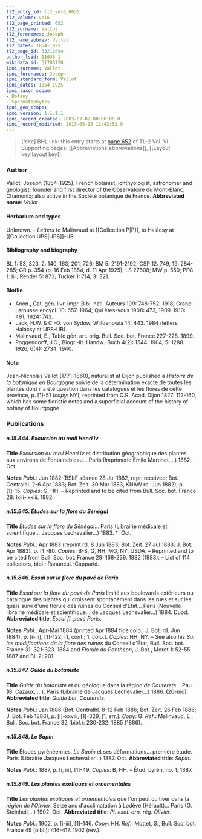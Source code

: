 ```yaml
---
tl2_entry_id: tl2_vol6_0635
tl2_volume: vol6
tl2_page_printed: 652
tl2_surname: Vallot
tl2_forenames: Joseph
tl2_name_abbrev: Vallot
tl2_dates: 1854-1925
tl2_page_id: 33212694
author_lsid: 11038-1
wikidata_id: Q1708120
ipni_surname: Vallot
ipni_forenames: Joseph
ipni_standard_form: Vallot
ipni_dates: 1854-1925
ipni_taxon_scope: 
- Botany
- Spermatophytes
ipni_geo_scope: 
ipni_version: 1.1.1.1
ipni_record_created: 2003-07-02 00:00:00.0
ipni_record_modified: 2013-05-15 11:42:52.0
---
```



> [!cite] BHL link: this entry starts at [page 652](https://www.biodiversitylibrary.org/page/33212694) of TL-2 Vol. VI.
> Supporting pages: [[Abbreviations|abbreviations]], [[Layout key|layout key]].

### Author

Vallot, Joseph (1854-1925), French botanist, ichthyologist, astronomer and geologist; founder and first director of the Observatoire du Mont-Blanc, Chamonix; also active in the Société botanique de France. 
**Abbreviated name**: *Vallot*

#### Herbarium and types

Unknown. – *Letters* to Malinvaud at [[Collection P|P]], to Halácsy at [[Collection UPS|UPS]]-UB.

#### Bibliography and biography

BL 1: 53, 323, 2: 140, 163, 201, 726; BM 5: 2191-2192; CSP 12: 749, 19: 284-285; GR p. 354 (b. 16 Feb 1854, d. 11 Apr 1925); LS 27608; MW p. 550; PFC 1: liii; Rehder 5: 873; Tucker 1: 714, 3: 321.

#### Biofile

- Anon., Cat. gén. livr. impr. Bibl. natl. Auteurs 199: 748-752. 1918; Grand. Larousse encycl. 10: 657. 1964; Qui êtes-vous 1908: 473, 1909-1910: 491, 1924: 743.
- Lack, H.W. & C.-O. von Sydow, Willdenowia 14: 443. 1984 (letters Halácsy at UPS-UB).
- Malinvaud, E., Table gén. art. orig. Bull. Soc. bot. France 227-228. 1899.
- Poggendorff, J.C., Biogr.-lit. Handw.-Buch 4(2): 1544. 1904, 5: 1288. 1926, 6(4): 2734. 1940.

#### Note

Jean-Nicholas Vallot (1771-1860), naturalist at Dijon published a *Histoire de la botanique en Bourgogne* suivie de la détermination exacte de toutes les plantes dont il a été question dans les catalogues et les flores de cette province, p. \[1\]-51 (*copy*: NY), reprinted from C.R. Acad. Dijon 1827: 112-160, which has some floristic notes and a superficial account of the history of botany of Bourgogne.

### Publications

##### n.15.844. Excursion au mail Henri iv

**Title**
*Excursion au mail Henri iv* et distribution géographique des plantes aux environs de Fontainebleau... Paris (Imprimerie Emile Martinet,...) 1882. Oct.

**Notes**
*Publ*.: Jun 1882 (BSbF séance 28 Jul 1882, repr. received; Bot. Centralbl. 2-6 Apr 1883; Bot. Zeit. 30 Mar 1883, KNAW rd. Jun 1882), p. \[1\]-15. *Copies*: G, HH. – Reprinted and to be cited from Bull. Soc. bot. France 28: lxiii-lxxiii. 1882.

##### n.15.845. Études sur la flore du Sénégal

**Title**
*Études sur la flore du Sénégal*... Paris (Librairie médicale et scientifique... Jacques Lechevalier...) 1883. †. Oct.

**Notes**
*Publ*.: Apr 1883 (reprint rd. 8 Jun 1883; Bot. Zeit. 27 Jul 1883; J. Bot. Apr 1883), p. \[1\]-80. *Copies*: B-S, G, HH, MO, NY, USDA. – Reprinted and to be cited from Bull. Soc. bot. France 29: 168-239. 1882 (1883). – List of 114 collectors, bibl.; Ranuncul.-Capparid.

##### n.15.846. Essai sur la flore du pavé de Paris

**Title**
*Essai sur la flore du pavé de Paris* limité aux boulevards extérieurs ou catalogue des plantes qui croissent spontanément dans les rues et sur les quais suivi d'une florule des ruines du Conseil d'Etat... Paris (Nouvelle librairie médicale et scientifique... de Jacques Lechevalier...) 1884. Duod.
**Abbreviated title**: *Essai fl. pavé Paris*.

**Notes**
*Publ*.: Apr-Mai 1884 (printed Apr 1884 fide colo.; J. Bot. rd. Jun 1884), p. \[i-iii\], \[1\]-122, \[1, cont.; 1, colo.\]. *Copies*: HH, NY. – See also his *Sur les modifications de la flore des* *ruines* du Conseil d'État, Bull. Soc. bot. France 31: 321-323. 1884 and *Florule du Panthéon*, J. Bot., Morot 1: 52-55. 1887 and BL 2: 201.

##### n.15.847. Guide du botaniste

**Title**
*Guide du botaniste* et du géologue dans la région *de Cauterets*... Pau (G. Cazaux, ...), Paris (Librairie de Jacques Lechevalier...) 1886. (20-mo).
**Abbreviated title**: *Guide bot. Cauterets*.

**Notes**
*Publ*.: Jan 1886 (Bot. Centralbl. 8-12 Feb 1886; Bot. Zeit. 26 Feb 1886; J. Bot. Feb 1886), p. \[i\]-xxviii, \[1\]-329, \[1, err.\]. *Copy*: G.
*Ref*.: Malinvaud, E., Bull. Soc. bot. France 32 (bibl.): 230-232. 1885 (1886).

##### n.15.848. Le Sapin

**Title**
Études pyrénéennes. *Le Sapin* et ses déformations... première étude. Paris (Librairie Jacques Lechevalier...) 1887. Oct.
**Abbreviated title**: *Sapin*.

**Notes**
*Publ*.: 1887, p. \[i, iii\], \[1\]-49. *Copies*: B, HH. – Étud. pyrén. no. 1, 1887.

##### n.15.849. Les plantes exotiques et ornementales

**Title**
*Les plantes exotiques et ornementales* que l'on peut cultiver dans la *région de l'Olivier*. Seize ans d'acclimatation à Lodève (Hérault)... Paris (G. Steinheil,...) 1902. Oct.
**Abbreviated title**: *Pl. exot. orn. rég. Olivier*.

**Notes**
*Publ*.: 1902, p. \[i-iii\], \[1\]-146. *Copy*: HH.
*Ref*.: Mottet, S., Bull. Soc. bot. France 49 (bibl.): 416-417. 1902 (rev.).

